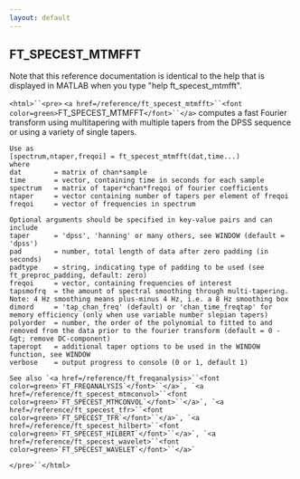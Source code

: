 ```yaml
---
layout: default
---
```


##  FT_SPECEST_MTMFFT

Note that this reference documentation is identical to the help that is displayed in MATLAB when you type "help ft_specest_mtmfft".

`<html>``<pre>`
    `<a href=/reference/ft_specest_mtmfft>``<font color=green>`FT_SPECEST_MTMFFT`</font>``</a>` computes a fast Fourier transform using multitapering with
    multiple tapers from the DPSS sequence or using a variety of single tapers.
 
    Use as
    [spectrum,ntaper,freqoi] = ft_specest_mtmfft(dat,time...)
    where
    dat        = matrix of chan*sample
    time       = vector, containing time in seconds for each sample
    spectrum   = matrix of taper*chan*freqoi of fourier coefficients
    ntaper     = vector containing number of tapers per element of freqoi
    freqoi     = vector of frequencies in spectrum
 
    Optional arguments should be specified in key-value pairs and can include
    taper      = 'dpss', 'hanning' or many others, see WINDOW (default = 'dpss')
    pad        = number, total length of data after zero padding (in seconds)
    padtype    = string, indicating type of padding to be used (see ft_preproc_padding, default: zero)
    freqoi     = vector, containing frequencies of interest
    tapsmofrq  = the amount of spectral smoothing through multi-tapering. Note: 4 Hz smoothing means plus-minus 4 Hz, i.e. a 8 Hz smoothing box
    dimord     = 'tap_chan_freq' (default) or 'chan_time_freqtap' for memory efficiency (only when use variable number slepian tapers)
    polyorder  = number, the order of the polynomial to fitted to and removed from the data prior to the fourier transform (default = 0 -&gt; remove DC-component)
    taperopt   = additional taper options to be used in the WINDOW function, see WINDOW
    verbose    = output progress to console (0 or 1, default 1)
 
    See also `<a href=/reference/ft_freqanalysis>``<font color=green>`FT_FREQANALYSIS`</font>``</a>`, `<a href=/reference/ft_specest_mtmconvol>``<font color=green>`FT_SPECEST_MTMCONVOL`</font>``</a>`, `<a href=/reference/ft_specest_tfr>``<font color=green>`FT_SPECEST_TFR`</font>``</a>`, `<a href=/reference/ft_specest_hilbert>``<font color=green>`FT_SPECEST_HILBERT`</font>``</a>`, `<a href=/reference/ft_specest_wavelet>``<font color=green>`FT_SPECEST_WAVELET`</font>``</a>`
`</pre>``</html>`

